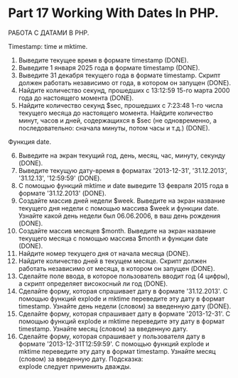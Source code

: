 ﻿# Part 17 Working With Dates In PHP.
 
РАБОТА С ДАТАМИ В PHP.

Timestamp: time и mktime.

1. Выведите текущее время в формате timestamp (DONE).
2. Выведите 1 января 2025 года в формате timestamp (DONE).
3. Выведите 31 декабря текущего года в формате timestamp. Скрипт должен работать независимо от года, в котором он запущен (DONE).
4. Найдите количество секунд, прошедших с 13:12:59 15-го марта 2000 года до настоящего момента (DONE).
5. Найдите количество секунд $sec, прошедших с 7:23:48 1-го числа текущего месяца до настоящего момента. Найдите количество минут, часов и дней, содержащихся в $sec (не одновременно, а последовательно: сначала минуты, потом    часы и т.д.) (DONE).

Функция date.

6. Выведите на экран текущий год, день, месяц, час, минуту, секунду (DONE).
7. Выведите текущую дату-время в форматах '2013-12-31', '31.12.2013', '31.12.13', '12:59:59' (DONE). 
8. С помощью функций mktime и date выведите 13 февраля 2015 года в формате '31.12.2013' (DONE).
9. Создайте массив дней недели $week. Выведите на экран название текущего дня недели с помощью массива $week и функции date. Узнайте какой день недели был 06.06.2006, в ваш день рождения (DONE).
10. Создайте массив месяцев $month. Выведите на экран название текущего месяца с помощью массива $month и функции date (DONE). 
11. Найдите номер текущего дня от начала месяца (DONE).
12. Найдите количество дней в текущем месяце. Скрипт должен работать независимо от месяца, в котором он запущен (DONE).
13. Сделайте поле ввода, в которое пользователь вводит год (4 цифры), а скрипт определяет високосный ли год (DONE).
14. Сделайте форму, которая спрашивает дату в формате '31.12.2013'. С помощью функций explode и mktime переведите эту дату в формат timestamp. Узнайте день недели (словом) за введенную дату (DONE).
15. Сделайте форму, которая спрашивает дату в формате '2013-12-31'. С помощью функций explode и mktime переведите эту дату в формат timestamp. Узнайте месяц (словом) за введенную дату.
16. Сделайте форму, которая спрашивает у пользователя дату в формате '2013-12-31T12:59:59'. С помощью функций explode и mktime переведите эту дату в формат timestamp. Узнайте месяц (словом) за введенную дату. Подсказка:    
    explode следует применить дважды.


